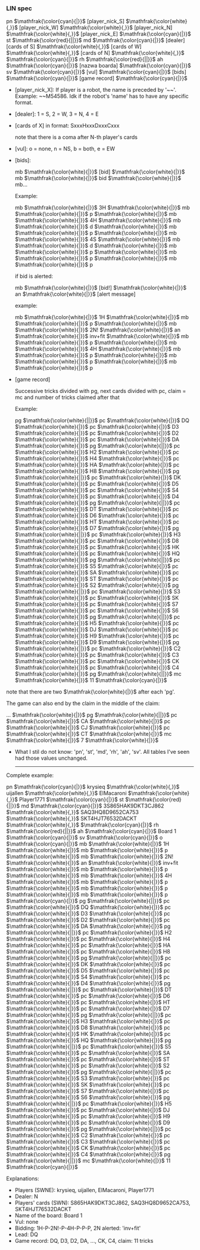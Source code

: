 ### LIN spec

pn
$\mathfrak{\color{cyan}{|}}$
[player_nick_S]
$\mathfrak{\color{white}{,}}$
[player_nick_W]
$\mathfrak{\color{white}{,}}$
[player_nick_N]
$\mathfrak{\color{white}{,}}$
[player_nick_E]
$\mathfrak{\color{cyan}{|}}$
st
$\mathfrak{\color{red}{||}}$
md
$\mathfrak{\color{cyan}{|}}$
[dealer][cards of S]
$\mathfrak{\color{white}{,}}$
[cards of W]
$\mathfrak{\color{white}{,}}$
[cards of N]
$\mathfrak{\color{white}{,}}$
$\mathfrak{\color{cyan}{|}}$
rh
$\mathfrak{\color{red}{||}}$
ah
$\mathfrak{\color{cyan}{|}}$
[nazwa boarda]
$\mathfrak{\color{cyan}{|}}$
sv
$\mathfrak{\color{cyan}{|}}$
[vul]
$\mathfrak{\color{cyan}{|}}$
\[bids\]
$\mathfrak{\color{cyan}{|}}$
[game record]
$\mathfrak{\color{cyan}{|}}$

- [player_nick_X]: If player is a robot, the name is preceded by '~~'. Example: ~~M54586. Idk if the robot's 'name' has
  to have any specific format.

- [dealer]: 1 = S, 2 = W, 3 = N, 4 = E

- [cards of X] in format: SxxxHxxxDxxxCxxx

  note that there is a coma after N-th player's cards

- [vul]: o = none, n = NS, b = both, e = EW

- \[bids\]:

  mb
  $\mathfrak{\color{white}{|}}$
  \[bid\]
  $\mathfrak{\color{white}{|}}$
  mb
  $\mathfrak{\color{white}{|}}$
  bid
  $\mathfrak{\color{white}{|}}$
  mb...

  Example:

  mb
  $\mathfrak{\color{white}{|}}$
  3H
  $\mathfrak{\color{white}{|}}$
  mb
  $\mathfrak{\color{white}{|}}$
  p
  $\mathfrak{\color{white}{|}}$
  mb
  $\mathfrak{\color{white}{|}}$
  4H
  $\mathfrak{\color{white}{|}}$
  mb
  $\mathfrak{\color{white}{|}}$
  d
  $\mathfrak{\color{white}{|}}$
  mb
  $\mathfrak{\color{white}{|}}$
  p
  $\mathfrak{\color{white}{|}}$
  mb
  $\mathfrak{\color{white}{|}}$
  4S
  $\mathfrak{\color{white}{|}}$
  mb
  $\mathfrak{\color{white}{|}}$
  d
  $\mathfrak{\color{white}{|}}$
  mb
  $\mathfrak{\color{white}{|}}$
  p
  $\mathfrak{\color{white}{|}}$
  mb
  $\mathfrak{\color{white}{|}}$
  p
  $\mathfrak{\color{white}{|}}$
  mb
  $\mathfrak{\color{white}{|}}$
  p

  if bid is alerted:

  mb
  $\mathfrak{\color{white}{|}}$
  \[bid!\]
  $\mathfrak{\color{white}{|}}$
  an
  $\mathfrak{\color{white}{|}}$
  [alert message]

  example:

  mb
  $\mathfrak{\color{white}{|}}$
  1H
  $\mathfrak{\color{white}{|}}$
  mb
  $\mathfrak{\color{white}{|}}$
  p
  $\mathfrak{\color{white}{|}}$
  mb
  $\mathfrak{\color{white}{|}}$
  2N!
  $\mathfrak{\color{white}{|}}$
  an
  $\mathfrak{\color{white}{|}}$
  inv+fit
  $\mathfrak{\color{white}{|}}$
  mb
  $\mathfrak{\color{white}{|}}$
  p
  $\mathfrak{\color{white}{|}}$
  mb
  $\mathfrak{\color{white}{|}}$
  4H
  $\mathfrak{\color{white}{|}}$
  mb
  $\mathfrak{\color{white}{|}}$
  p
  $\mathfrak{\color{white}{|}}$
  mb
  $\mathfrak{\color{white}{|}}$
  p
  $\mathfrak{\color{white}{|}}$
  mb
  $\mathfrak{\color{white}{|}}$
  p

- [game record]

  Successive tricks divided with pg, next cards divided with pc, claim = mc and number of tricks claimed after that

  Example:

  pg
  $\mathfrak{\color{white}{||}}$
  pc
  $\mathfrak{\color{white}{|}}$
  DQ
  $\mathfrak{\color{white}{|}}$
  pc
  $\mathfrak{\color{white}{|}}$
  D3
  $\mathfrak{\color{white}{|}}$
  pc
  $\mathfrak{\color{white}{|}}$
  D2
  $\mathfrak{\color{white}{|}}$
  pc
  $\mathfrak{\color{white}{|}}$
  DA
  $\mathfrak{\color{white}{|}}$
  pg
  $\mathfrak{\color{white}{||}}$
  pc
  $\mathfrak{\color{white}{|}}$
  H2
  $\mathfrak{\color{white}{|}}$
  pc
  $\mathfrak{\color{white}{|}}$
  H4
  $\mathfrak{\color{white}{|}}$
  pc
  $\mathfrak{\color{white}{|}}$
  HA
  $\mathfrak{\color{white}{|}}$
  pc
  $\mathfrak{\color{white}{|}}$
  H8
  $\mathfrak{\color{white}{|}}$
  pg
  $\mathfrak{\color{white}{||}}$
  pc
  $\mathfrak{\color{white}{|}}$
  DK
  $\mathfrak{\color{white}{|}}$
  pc
  $\mathfrak{\color{white}{|}}$
  D5
  $\mathfrak{\color{white}{|}}$
  pc
  $\mathfrak{\color{white}{|}}$
  S4
  $\mathfrak{\color{white}{|}}$
  pc
  $\mathfrak{\color{white}{|}}$
  D4
  $\mathfrak{\color{white}{|}}$
  pg
  $\mathfrak{\color{white}{||}}$
  pc
  $\mathfrak{\color{white}{|}}$
  DT
  $\mathfrak{\color{white}{|}}$
  pc
  $\mathfrak{\color{white}{|}}$
  D6
  $\mathfrak{\color{white}{|}}$
  pc
  $\mathfrak{\color{white}{|}}$
  HT
  $\mathfrak{\color{white}{|}}$
  pc
  $\mathfrak{\color{white}{|}}$
  D7
  $\mathfrak{\color{white}{|}}$
  pg
  $\mathfrak{\color{white}{||}}$
  pc
  $\mathfrak{\color{white}{|}}$
  H3
  $\mathfrak{\color{white}{|}}$
  pc
  $\mathfrak{\color{white}{|}}$
  D8
  $\mathfrak{\color{white}{|}}$
  pc
  $\mathfrak{\color{white}{|}}$
  HK
  $\mathfrak{\color{white}{|}}$
  pc
  $\mathfrak{\color{white}{|}}$
  HQ
  $\mathfrak{\color{white}{|}}$
  pg
  $\mathfrak{\color{white}{||}}$
  pc
  $\mathfrak{\color{white}{|}}$
  S5
  $\mathfrak{\color{white}{|}}$
  pc
  $\mathfrak{\color{white}{|}}$
  SA
  $\mathfrak{\color{white}{|}}$
  pc
  $\mathfrak{\color{white}{|}}$
  ST
  $\mathfrak{\color{white}{|}}$
  pc
  $\mathfrak{\color{white}{|}}$
  S2
  $\mathfrak{\color{white}{|}}$
  pg
  $\mathfrak{\color{white}{||}}$
  pc
  $\mathfrak{\color{white}{|}}$
  S3
  $\mathfrak{\color{white}{|}}$
  pc
  $\mathfrak{\color{white}{|}}$
  SK
  $\mathfrak{\color{white}{|}}$
  pc
  $\mathfrak{\color{white}{|}}$
  S7
  $\mathfrak{\color{white}{|}}$
  pc
  $\mathfrak{\color{white}{|}}$
  S6
  $\mathfrak{\color{white}{|}}$
  pg
  $\mathfrak{\color{white}{||}}$
  pc
  $\mathfrak{\color{white}{|}}$
  H5
  $\mathfrak{\color{white}{|}}$
  pc
  $\mathfrak{\color{white}{|}}$
  DJ
  $\mathfrak{\color{white}{|}}$
  pc
  $\mathfrak{\color{white}{|}}$
  H9
  $\mathfrak{\color{white}{|}}$
  pc
  $\mathfrak{\color{white}{|}}$
  D9
  $\mathfrak{\color{white}{|}}$
  pg
  $\mathfrak{\color{white}{||}}$
  pc
  $\mathfrak{\color{white}{|}}$
  C2
  $\mathfrak{\color{white}{|}}$
  pc
  $\mathfrak{\color{white}{|}}$
  C3
  $\mathfrak{\color{white}{|}}$
  pc
  $\mathfrak{\color{white}{|}}$
  CK
  $\mathfrak{\color{white}{|}}$
  pc
  $\mathfrak{\color{white}{|}}$
  C4
  $\mathfrak{\color{white}{|}}$
  pg
  $\mathfrak{\color{white}{||}}$
  mc
  $\mathfrak{\color{white}{|}}$
  11
  $\mathfrak{\color{cyan}{|}}$

note that there are two
$\mathfrak{\color{white}{|}}$
after each 'pg'.

The game can also end by the claim in the middle of the claim:

...
$\mathfrak{\color{white}{|}}$
pg
$\mathfrak{\color{white}{||}}$
pc
$\mathfrak{\color{white}{|}}$
CA
$\mathfrak{\color{white}{|}}$
pc
$\mathfrak{\color{white}{|}}$
CJ
$\mathfrak{\color{white}{|}}$
pc
$\mathfrak{\color{white}{|}}$
CT
$\mathfrak{\color{white}{|}}$
mc
$\mathfrak{\color{white}{|}}$
7
$\mathfrak{\color{white}{|}}$

- What I stil do not know: 'pn', 'st', 'md', 'rh', 'ah', 'sv'. All tables I've seen had those values unchanged.

  ---

Complete example:

pn
$\mathfrak{\color{cyan}{|}}$
krysieq
$\mathfrak{\color{white}{,}}$
uijallen
$\mathfrak{\color{white}{,}}$
ElMacaroni
$\mathfrak{\color{white}{,}}$
Player1771
$\mathfrak{\color{cyan}{|}}$
st
$\mathfrak{\color{red}{||}}$
md
$\mathfrak{\color{cyan}{|}}$
3S865HAK9DKT3CJ862
$\mathfrak{\color{white}{,}}$
SAQ3HQ8D9652CA753
$\mathfrak{\color{white}{,}}$
SKT4HJT76532DACKT
$\mathfrak{\color{white}{,}}$
$\mathfrak{\color{cyan}{|}}$
rh
$\mathfrak{\color{red}{||}}$
ah
$\mathfrak{\color{cyan}{|}}$
Board 1
$\mathfrak{\color{cyan}{|}}$
sv
$\mathfrak{\color{cyan}{|}}$
o
$\mathfrak{\color{cyan}{|}}$
mb
$\mathfrak{\color{white}{|}}$
1H
$\mathfrak{\color{white}{|}}$
mb
$\mathfrak{\color{white}{|}}$
p
$\mathfrak{\color{white}{|}}$
mb
$\mathfrak{\color{white}{|}}$
2N!
$\mathfrak{\color{white}{|}}$
an
$\mathfrak{\color{white}{|}}$
inv+fit
$\mathfrak{\color{white}{|}}$
mb
$\mathfrak{\color{white}{|}}$
p
$\mathfrak{\color{white}{|}}$
mb
$\mathfrak{\color{white}{|}}$
4H
$\mathfrak{\color{white}{|}}$
mb
$\mathfrak{\color{white}{|}}$
p
$\mathfrak{\color{white}{|}}$
mb
$\mathfrak{\color{white}{|}}$
p
$\mathfrak{\color{white}{|}}$
mb
$\mathfrak{\color{white}{|}}$
p
$\mathfrak{\color{cyan}{|}}$
pg
$\mathfrak{\color{white}{||}}$
pc
$\mathfrak{\color{white}{|}}$
DQ
$\mathfrak{\color{white}{|}}$
pc
$\mathfrak{\color{white}{|}}$
D3
$\mathfrak{\color{white}{|}}$
pc
$\mathfrak{\color{white}{|}}$
D2
$\mathfrak{\color{white}{|}}$
pc
$\mathfrak{\color{white}{|}}$
DA
$\mathfrak{\color{white}{|}}$
pg
$\mathfrak{\color{white}{||}}$
pc
$\mathfrak{\color{white}{|}}$
H2
$\mathfrak{\color{white}{|}}$
pc
$\mathfrak{\color{white}{|}}$
H4
$\mathfrak{\color{white}{|}}$
pc
$\mathfrak{\color{white}{|}}$
HA
$\mathfrak{\color{white}{|}}$
pc
$\mathfrak{\color{white}{|}}$
H8
$\mathfrak{\color{white}{|}}$
pg
$\mathfrak{\color{white}{||}}$
pc
$\mathfrak{\color{white}{|}}$
DK
$\mathfrak{\color{white}{|}}$
pc
$\mathfrak{\color{white}{|}}$
D5
$\mathfrak{\color{white}{|}}$
pc
$\mathfrak{\color{white}{|}}$
S4
$\mathfrak{\color{white}{|}}$
pc
$\mathfrak{\color{white}{|}}$
D4
$\mathfrak{\color{white}{|}}$
pg
$\mathfrak{\color{white}{||}}$
pc
$\mathfrak{\color{white}{|}}$
DT
$\mathfrak{\color{white}{|}}$
pc
$\mathfrak{\color{white}{|}}$
D6
$\mathfrak{\color{white}{|}}$
pc
$\mathfrak{\color{white}{|}}$
HT
$\mathfrak{\color{white}{|}}$
pc
$\mathfrak{\color{white}{|}}$
D7
$\mathfrak{\color{white}{|}}$
pg
$\mathfrak{\color{white}{||}}$
pc
$\mathfrak{\color{white}{|}}$
H3
$\mathfrak{\color{white}{|}}$
pc
$\mathfrak{\color{white}{|}}$
D8
$\mathfrak{\color{white}{|}}$
pc
$\mathfrak{\color{white}{|}}$
HK
$\mathfrak{\color{white}{|}}$
pc
$\mathfrak{\color{white}{|}}$
HQ
$\mathfrak{\color{white}{|}}$
pg
$\mathfrak{\color{white}{||}}$
pc
$\mathfrak{\color{white}{|}}$
S5
$\mathfrak{\color{white}{|}}$
pc
$\mathfrak{\color{white}{|}}$
SA
$\mathfrak{\color{white}{|}}$
pc
$\mathfrak{\color{white}{|}}$
ST
$\mathfrak{\color{white}{|}}$
pc
$\mathfrak{\color{white}{|}}$
S2
$\mathfrak{\color{white}{|}}$
pg
$\mathfrak{\color{white}{||}}$
pc
$\mathfrak{\color{white}{|}}$
S3
$\mathfrak{\color{white}{|}}$
pc
$\mathfrak{\color{white}{|}}$
SK
$\mathfrak{\color{white}{|}}$
pc
$\mathfrak{\color{white}{|}}$
S7
$\mathfrak{\color{white}{|}}$
pc
$\mathfrak{\color{white}{|}}$
S6
$\mathfrak{\color{white}{|}}$
pg
$\mathfrak{\color{white}{||}}$
pc
$\mathfrak{\color{white}{|}}$
H5
$\mathfrak{\color{white}{|}}$
pc
$\mathfrak{\color{white}{|}}$
DJ
$\mathfrak{\color{white}{|}}$
pc
$\mathfrak{\color{white}{|}}$
H9
$\mathfrak{\color{white}{|}}$
pc
$\mathfrak{\color{white}{|}}$
D9
$\mathfrak{\color{white}{|}}$
pg
$\mathfrak{\color{white}{||}}$
pc
$\mathfrak{\color{white}{|}}$
C2
$\mathfrak{\color{white}{|}}$
pc
$\mathfrak{\color{white}{|}}$
C3
$\mathfrak{\color{white}{|}}$
pc
$\mathfrak{\color{white}{|}}$
CK
$\mathfrak{\color{white}{|}}$
pc
$\mathfrak{\color{white}{|}}$
C4
$\mathfrak{\color{white}{|}}$
pg
$\mathfrak{\color{white}{||}}$
mc
$\mathfrak{\color{white}{|}}$
11
$\mathfrak{\color{cyan}{|}}$

Explanations:

- Players (SWNE): krysieq, uijallen, ElMacaroni, Player1771
- Dealer: N
- Players' cards (SWN): S865HAK9DKT3CJ862, SAQ3HQ8D9652CA753, SKT4HJT76532DACKT
- Name of the board: Board 1
- Vul: none
- Bidding: 1H-P-2N!-P-4H-P-P-P, 2N alerted: 'inv+fit'
- Lead: DQ
- Game record: DQ, D3, D2, DA, ..., CK, C4, claim: 11 tricks


